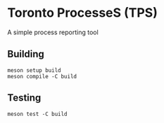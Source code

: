 # Toronto ProcesseS (TPS)

A simple process reporting tool

## Building

    meson setup build
    meson compile -C build

## Testing

    meson test -C build
